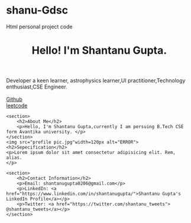 # shanu-Gdsc
Html personal project code


<!DOCTYPE html>
<html lang="en">
<head>
    <meta charset="UTF-8">
    <meta name="viewport" content="width=device-width, initial-scale=1.0">
    <title>Shantanu Gupta's Profile</title>
</head>
<body>
    <header>
        <h1> Hello! I'm Shantanu Gupta.</h1>
    </header>
    <section>
        Developer a keen learner, astrophysics learner,UI practitioner,Technology enthusiast,CSE Engineer.                  
    </section>
    <br>
    <a href="https://github.com/Shanu1977/website-code/tree/main">Github</a>
    <br>
    <a href="https://leetcode.com/problemset/all">leetcode</a>

    <section>
        <h2>About Me</h2>
        <p>Hello, I'm Shantanu Gupta,currently I am persuing B.Tech CSE form Avantika university. </p>
    </section>
    <img src="profile pic.jpg"width=120px alt="ERROR"> 
    <h2>Sepecification</h2> 
    <p>Lorem ipsum dolor sit amet consectetur adipisicing elit. Rem, alias.
    </p>

    <section>
        <h2>Contact Information</h2>
        <p>Email: shantanugupta0206@gmail.com</p>
        <p>LinkedIn: <a href="https://www.linkedin.com/in/shantanugupta/">Shantanu Gupta's LinkedIn Profile</a></p>
        <p>Twitter: <a href="https://twitter.com/shantanu_tweets"> @shantanu_tweets</a></p>
    </section>
</body>
</html>
